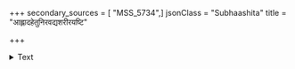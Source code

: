 +++
secondary_sources = [ "MSS_5734",]
jsonClass = "Subhaashita"
title = "आह्लादहेतुनिरवद्यशरीरयष्टि"

+++

<details><summary>Text</summary>

आह्लादहेतुनिरवद्यशरीरयष्टि- लावण्यकान्तिकलुषीकरणेन तासाम्।  
आसीत् कुशेशयदृशामयथार्थतैव पर्यस्तभास्वररुचामपि भूषणानाम्॥
</details>
